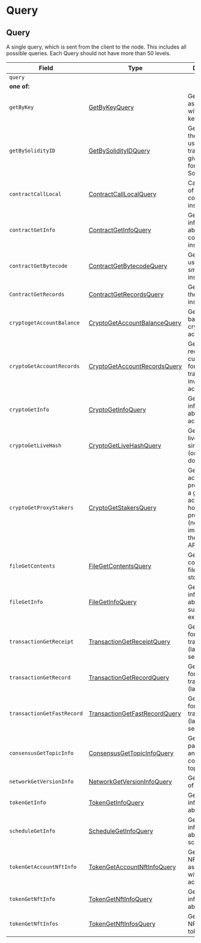 # Query

## Query

A single query, which is sent from the client to the node. This includes all possible queries. Each Query should not have more than 50 levels.

| Field                      | Type                                                                                                                                                             | Description                                                                                                                      |
| -------------------------- | ---------------------------------------------------------------------------------------------------------------------------------------------------------------- | -------------------------------------------------------------------------------------------------------------------------------- |
| `query`                    |                                                                                                                                                                  |                                                                                                                                  |
| **one of:**                |                                                                                                                                                                  |                                                                                                                                  |
| `getByKey`                 | [GetByKeyQuery](https://github.com/theekrystallee/hedera-style-guide/blob/sdk-v1/deprecated/hedera-api/miscellaneous/broken-reference/README.md)                 | Get all entities associated with a given key                                                                                     |
| `getBySolidityID`          | [GetBySolidityIDQuery](https://github.com/theekrystallee/hedera-style-guide/blob/sdk-v1/deprecated/hedera-api/miscellaneous/broken-reference/README.md)          | Get the IDs in the format used in transactions, given the format used in Solidity                                                |
| `contractCallLocal`        | [ContractCallLocalQuery](https://github.com/theekrystallee/hedera-style-guide/blob/sdk-v1/deprecated/hedera-api/miscellaneous/broken-reference/README.md)        | Call a function of a smart contract instance                                                                                     |
| `contractGetInfo`          | [ContractGetInfoQuery](https://github.com/theekrystallee/hedera-style-guide/blob/sdk-v1/deprecated/hedera-api/miscellaneous/broken-reference/README.md)          | Get information about a smart contract instance                                                                                  |
| `contractGetBytecode`      | [ContractGetBytecodeQuery](https://github.com/theekrystallee/hedera-style-guide/blob/sdk-v1/deprecated/hedera-api/miscellaneous/broken-reference/README.md)      | Get bytecode used by a smart contract instance                                                                                   |
| `ContractGetRecords`       | [ContractGetRecordsQuery](https://github.com/theekrystallee/hedera-style-guide/blob/sdk-v1/deprecated/hedera-api/miscellaneous/broken-reference/README.md)       | Get Records of the contract instance                                                                                             |
| `cryptogetAccountBalance`  | [CryptoGetAccountBalanceQuery](https://github.com/theekrystallee/hedera-style-guide/blob/sdk-v1/deprecated/hedera-api/miscellaneous/broken-reference/README.md)  | Get the current balance in a cryptocurrency account                                                                              |
| `cryptoGetAccountRecords`  | [CryptoGetAccountRecordsQuery](https://github.com/theekrystallee/hedera-style-guide/blob/sdk-v1/deprecated/hedera-api/miscellaneous/broken-reference/README.md)  | Get all the records that currently exist for transactions involving an account                                                   |
| `cryptoGetInfo`            | [CryptoGetInfoQuery](https://github.com/theekrystallee/hedera-style-guide/blob/sdk-v1/deprecated/hedera-api/miscellaneous/broken-reference/README.md)            | Get all information about an account                                                                                             |
| `cryptoGetLiveHash`        | [CryptoGetLiveHashQuery](https://github.com/hashgraph/hedera-docs/blob/master/docs/hedera-api/miscellaneous/broken-reference/README.md)                          | Get a single livehash from a single account (or null if it doesn't exist)                                                        |
| `cryptoGetProxyStakers`    | [CryptoGetStakersQuery](https://github.com/theekrystallee/hedera-style-guide/blob/sdk-v1/deprecated/hedera-api/miscellaneous/broken-reference/README.md)         | Get all the accounts that proxy stake to a given account, and how much they proxy stake (not yet implemented in the current API) |
| `fileGetContents`          | [FileGetContentsQuery](https://github.com/theekrystallee/hedera-style-guide/blob/sdk-v1/deprecated/hedera-api/miscellaneous/broken-reference/README.md)          | Get the contents of a file (the bytes stored in it)                                                                              |
| `fileGetInfo`              | [FileGetInfoQuery](https://github.com/theekrystallee/hedera-style-guide/blob/sdk-v1/deprecated/hedera-api/miscellaneous/broken-reference/README.md)              | Get information about a file, such as its expiration date                                                                        |
| `transactionGetReceipt`    | [TransactionGetReceiptQuery](https://github.com/theekrystallee/hedera-style-guide/blob/sdk-v1/deprecated/hedera-api/miscellaneous/broken-reference/README.md)    | Get a receipt for a transaction (lasts 180 seconds)                                                                              |
| `transactionGetRecord`     | [TransactionGetRecordQuery](https://github.com/theekrystallee/hedera-style-guide/blob/sdk-v1/deprecated/hedera-api/miscellaneous/broken-reference/README.md)     | Get a record for a transaction (lasts 1 hour)                                                                                    |
| `transactionGetFastRecord` | [TransactionGetFastRecordQuery](https://github.com/theekrystallee/hedera-style-guide/blob/sdk-v1/deprecated/hedera-api/miscellaneous/broken-reference/README.md) | Get a record for a transaction (lasts 180 seconds)                                                                               |
| `consensusGetTopicInfo`    | [ConsensusGetTopicInfoQuery](https://github.com/theekrystallee/hedera-style-guide/blob/sdk-v1/deprecated/hedera-api/miscellaneous/broken-reference/README.md)    | Get the parameters of and state of a consensus topic.                                                                            |
| `networkGetVersionInfo`    | [NetworkGetVersionInfoQuery](https://github.com/theekrystallee/hedera-style-guide/blob/sdk-v1/deprecated/hedera-api/miscellaneous/broken-reference/README.md)    | Get the version of the network                                                                                                   |
| `tokenGetInfo`             | [TokenGetInfoQuery](https://github.com/theekrystallee/hedera-style-guide/blob/sdk-v1/deprecated/hedera-api/miscellaneous/broken-reference/README.md)             | Get all information about a token                                                                                                |
| `scheduleGetInfo`          | [ScheduleGetInfoQuery](https://github.com/theekrystallee/hedera-style-guide/blob/sdk-v1/deprecated/hedera-api/miscellaneous/broken-reference/README.md)          | Get all information about a schedule entity                                                                                      |
| `tokenGetAccountNftInfo`   | [TokenGetAccountNftInfoQuery](https://github.com/theekrystallee/hedera-style-guide/blob/sdk-v1/deprecated/hedera-api/miscellaneous/broken-reference/README.md)   | Get a list of NFTs associated with the account                                                                                   |
| `tokenGetNftInfo`          | [TokenGetNftInfoQuery](https://github.com/theekrystallee/hedera-style-guide/blob/sdk-v1/deprecated/hedera-api/miscellaneous/broken-reference/README.md)          | Get all information about a NFT                                                                                                  |
| `tokenGetNftInfos`         | [TokenGetNftInfosQuery](https://github.com/theekrystallee/hedera-style-guide/blob/sdk-v1/deprecated/hedera-api/miscellaneous/broken-reference/README.md)         | Get a list of NFTs for the token                                                                                                 |

